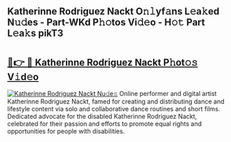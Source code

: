 ## Katherinne Rodriguez Nackt O𝚗𝚕yf𝚊ns L𝚎a𝚔ed N𝚞𝚍es - Part-WKd P𝚑𝚘tos Vi𝚍𝚎o - H𝚘𝚝 Part L𝚎a𝚔s pikT3

# <h2><a href="http://kf48p03.oniu.top/?m=Katherinne+Rodriguez+Nackt">🔗👉 🔴 Katherinne Rodriguez Nackt P𝚑ot𝚘𝚜 V𝚒d𝚎o</a></h2>

[![Katherinne Rodriguez Nackt Nu𝚍e𝚜](https://i.imgur.com/0qMVB7G.gif)](http://kf48p03.oniu.top/?m=Katherinne+Rodriguez+Nackt)
Online performer and digital artist Katherinne Rodriguez Nackt, famed for creating and distributing dance and lifestyle content via solo and collaborative dance routines and short films. Dedicated advocate for the disabled Katherinne Rodriguez Nackt, celebrated for their passion and efforts to promote equal rights and opportunities for people with disabilities.  
